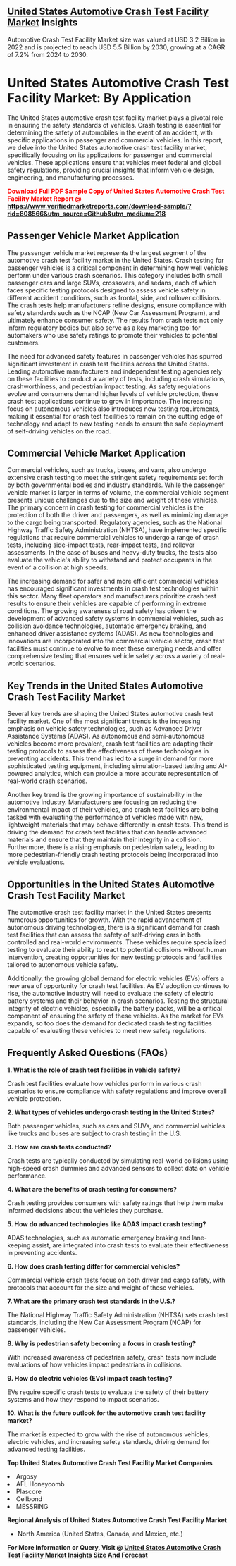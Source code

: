 <h2><a href="https://www.verifiedmarketreports.com/download-sample/?rid=808566&amp;utm_source=Github&amp;utm_medium=218" target="_blank">United States Automotive Crash Test Facility Market</a> Insights</h2><p>Automotive Crash Test Facility Market size was valued at USD 3.2 Billion in 2022 and is projected to reach USD 5.5 Billion by 2030, growing at a CAGR of 7.2% from 2024 to 2030.</p><p><h1>United States Automotive Crash Test Facility Market: By Application</h1> <p>The United States automotive crash test facility market plays a pivotal role in ensuring the safety standards of vehicles. Crash testing is essential for determining the safety of automobiles in the event of an accident, with specific applications in passenger and commercial vehicles. In this report, we delve into the United States automotive crash test facility market, specifically focusing on its applications for passenger and commercial vehicles. These applications ensure that vehicles meet federal and global safety regulations, providing crucial insights that inform vehicle design, engineering, and manufacturing processes.</p> <p><b><p><span class=""><span style="color: #ff0000;"><strong>Download Full PDF Sample Copy of United States Automotive Crash Test Facility Market Report</strong> @ </span><a href="https://www.verifiedmarketreports.com/download-sample/?rid=808566&amp;utm_source=Github&amp;utm_medium=218" target="_blank">https://www.verifiedmarketreports.com/download-sample/?rid=808566&amp;utm_source=Github&amp;utm_medium=218</a></span></p></b></p> <h2>Passenger Vehicle Market Application</h2> <p>The passenger vehicle market represents the largest segment of the automotive crash test facility market in the United States. Crash testing for passenger vehicles is a critical component in determining how well vehicles perform under various crash scenarios. This category includes both small passenger cars and large SUVs, crossovers, and sedans, each of which faces specific testing protocols designed to assess vehicle safety in different accident conditions, such as frontal, side, and rollover collisions. The crash tests help manufacturers refine designs, ensure compliance with safety standards such as the NCAP (New Car Assessment Program), and ultimately enhance consumer safety. The results from crash tests not only inform regulatory bodies but also serve as a key marketing tool for automakers who use safety ratings to promote their vehicles to potential customers.</p> <p>The need for advanced safety features in passenger vehicles has spurred significant investment in crash test facilities across the United States. Leading automotive manufacturers and independent testing agencies rely on these facilities to conduct a variety of tests, including crash simulations, crashworthiness, and pedestrian impact testing. As safety regulations evolve and consumers demand higher levels of vehicle protection, these crash test applications continue to grow in importance. The increasing focus on autonomous vehicles also introduces new testing requirements, making it essential for crash test facilities to remain on the cutting edge of technology and adapt to new testing needs to ensure the safe deployment of self-driving vehicles on the road.</p> <h2>Commercial Vehicle Market Application</h2> <p>Commercial vehicles, such as trucks, buses, and vans, also undergo extensive crash testing to meet the stringent safety requirements set forth by both governmental bodies and industry standards. While the passenger vehicle market is larger in terms of volume, the commercial vehicle segment presents unique challenges due to the size and weight of these vehicles. The primary concern in crash testing for commercial vehicles is the protection of both the driver and passengers, as well as minimizing damage to the cargo being transported. Regulatory agencies, such as the National Highway Traffic Safety Administration (NHTSA), have implemented specific regulations that require commercial vehicles to undergo a range of crash tests, including side-impact tests, rear-impact tests, and rollover assessments. In the case of buses and heavy-duty trucks, the tests also evaluate the vehicle's ability to withstand and protect occupants in the event of a collision at high speeds.</p> <p>The increasing demand for safer and more efficient commercial vehicles has encouraged significant investments in crash test technologies within this sector. Many fleet operators and manufacturers prioritize crash test results to ensure their vehicles are capable of performing in extreme conditions. The growing awareness of road safety has driven the development of advanced safety systems in commercial vehicles, such as collision avoidance technologies, automatic emergency braking, and enhanced driver assistance systems (ADAS). As new technologies and innovations are incorporated into the commercial vehicle sector, crash test facilities must continue to evolve to meet these emerging needs and offer comprehensive testing that ensures vehicle safety across a variety of real-world scenarios.</p> <h2>Key Trends in the United States Automotive Crash Test Facility Market</h2> <p>Several key trends are shaping the United States automotive crash test facility market. One of the most significant trends is the increasing emphasis on vehicle safety technologies, such as Advanced Driver Assistance Systems (ADAS). As autonomous and semi-autonomous vehicles become more prevalent, crash test facilities are adapting their testing protocols to assess the effectiveness of these technologies in preventing accidents. This trend has led to a surge in demand for more sophisticated testing equipment, including simulation-based testing and AI-powered analytics, which can provide a more accurate representation of real-world crash scenarios.</p> <p>Another key trend is the growing importance of sustainability in the automotive industry. Manufacturers are focusing on reducing the environmental impact of their vehicles, and crash test facilities are being tasked with evaluating the performance of vehicles made with new, lightweight materials that may behave differently in crash tests. This trend is driving the demand for crash test facilities that can handle advanced materials and ensure that they maintain their integrity in a collision. Furthermore, there is a rising emphasis on pedestrian safety, leading to more pedestrian-friendly crash testing protocols being incorporated into vehicle evaluations.</p> <h2>Opportunities in the United States Automotive Crash Test Facility Market</h2> <p>The automotive crash test facility market in the United States presents numerous opportunities for growth. With the rapid advancement of autonomous driving technologies, there is a significant demand for crash test facilities that can assess the safety of self-driving cars in both controlled and real-world environments. These vehicles require specialized testing to evaluate their ability to react to potential collisions without human intervention, creating opportunities for new testing protocols and facilities tailored to autonomous vehicle safety.</p> <p>Additionally, the growing global demand for electric vehicles (EVs) offers a new area of opportunity for crash test facilities. As EV adoption continues to rise, the automotive industry will need to evaluate the safety of electric battery systems and their behavior in crash scenarios. Testing the structural integrity of electric vehicles, especially the battery packs, will be a critical component of ensuring the safety of these vehicles. As the market for EVs expands, so too does the demand for dedicated crash testing facilities capable of evaluating these vehicles to meet new safety regulations.</p> <h2>Frequently Asked Questions (FAQs)</h2> <p><b>1. What is the role of crash test facilities in vehicle safety?</b></p> <p>Crash test facilities evaluate how vehicles perform in various crash scenarios to ensure compliance with safety regulations and improve overall vehicle protection.</p> <p><b>2. What types of vehicles undergo crash testing in the United States?</b></p> <p>Both passenger vehicles, such as cars and SUVs, and commercial vehicles like trucks and buses are subject to crash testing in the U.S.</p> <p><b>3. How are crash tests conducted?</b></p> <p>Crash tests are typically conducted by simulating real-world collisions using high-speed crash dummies and advanced sensors to collect data on vehicle performance.</p> <p><b>4. What are the benefits of crash testing for consumers?</b></p> <p>Crash testing provides consumers with safety ratings that help them make informed decisions about the vehicles they purchase.</p> <p><b>5. How do advanced technologies like ADAS impact crash testing?</b></p> <p>ADAS technologies, such as automatic emergency braking and lane-keeping assist, are integrated into crash tests to evaluate their effectiveness in preventing accidents.</p> <p><b>6. How does crash testing differ for commercial vehicles?</b></p> <p>Commercial vehicle crash tests focus on both driver and cargo safety, with protocols that account for the size and weight of these vehicles.</p> <p><b>7. What are the primary crash test standards in the U.S.?</b></p> <p>The National Highway Traffic Safety Administration (NHTSA) sets crash test standards, including the New Car Assessment Program (NCAP) for passenger vehicles.</p> <p><b>8. Why is pedestrian safety becoming a focus in crash testing?</b></p> <p>With increased awareness of pedestrian safety, crash tests now include evaluations of how vehicles impact pedestrians in collisions.</p> <p><b>9. How do electric vehicles (EVs) impact crash testing?</b></p> <p>EVs require specific crash tests to evaluate the safety of their battery systems and how they respond to impact scenarios.</p> <p><b>10. What is the future outlook for the automotive crash test facility market?</b></p> <p>The market is expected to grow with the rise of autonomous vehicles, electric vehicles, and increasing safety standards, driving demand for advanced testing facilities.</p> </p><p><strong>Top United States Automotive Crash Test Facility Market Companies</strong></p><div data-test-id=""><p><li>Argosy</li><li> AFL Honeycomb</li><li> Plascore</li><li> Cellbond</li><li> MESSRING</li></p><div><strong>Regional Analysis of&nbsp;United States Automotive Crash Test Facility Market</strong></div><ul><li dir="ltr"><p dir="ltr">North America&nbsp;(United States, Canada, and Mexico, etc.)</p></li></ul><p><strong>For More Information or Query, Visit @&nbsp;</strong><strong><a href="https://www.verifiedmarketreports.com/product/automotive-crash-test-facility-market/?utm_source=Github&amp;utm_medium=218" target="_blank">United States Automotive Crash Test Facility Market Insights Size And Forecast</a></strong></p></div>
